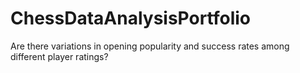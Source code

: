 # ChessDataAnalysisPortfolio
Are there variations in opening popularity and success rates among different player ratings?
